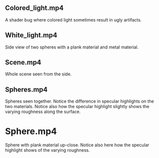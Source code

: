 ## Colored_light.mp4
A shader bug where colored light sometimes result in ugly artifacts.

## White_light.mp4
Side view of two spheres with a plank material and metal material. 

## Scene.mp4
Whole scene seen from the side.

## Spheres.mp4
Spheres seen together. Notice the difference in specular highlights on the two materials. Notice also how the specular highlight slightly shows the varying roughness along the surface.

# Sphere.mp4
Sphere with plank material up-close. Notice also here how the specular highlight shows of the varying roughness.